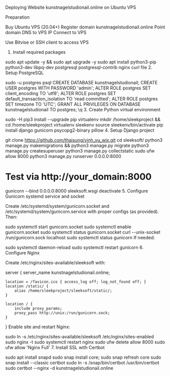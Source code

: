Deploying Website kunstnagelstudionail.online on Ubuntu VPS

Preparation

Buy Ubuntu VPS (20.04+)
Register domain kunstnagelstudionail.online
Point domain DNS to VPS IP
Connect to VPS

Use Bitvise or SSH client to access VPS
1. Install required packages

sudo apt update -y && sudo apt upgrade -y
sudo apt install python3-pip python3-dev libpq-dev postgresql postgresql-contrib nginx curl file
2. Setup PostgreSQL

sudo -u postgres psql
CREATE DATABASE kunstnagelstudionail;
CREATE USER postgres WITH PASSWORD 'admin';
ALTER ROLE postgres SET client_encoding TO 'utf8';
ALTER ROLE postgres SET default_transaction_isolation TO 'read committed';
ALTER ROLE postgres SET timezone TO 'UTC';
GRANT ALL PRIVILEGES ON DATABASE kunstnagelstudionail TO postgres;
\q
3. Create Python virtual environment

sudo -H pip3 install --upgrade pip virtualenv
mkdir /home/sleekproject && cd /home/sleekproject
virtualenv sleekenv
source sleekenv/bin/activate
pip install django gunicorn psycopg2-binary pillow
4. Setup Django project

git clone https://github.com/thaisung/vinh_vu_wix.git
cd sleeksoft/
python3 manage.py makemigrations && python3 manage.py migrate
python3 manage.py createsuperuser
python3 manage.py collectstatic
sudo ufw allow 8000
python3 manage.py runserver 0.0.0.0:8000
# Test via http://your_domain:8000
gunicorn --bind 0.0.0.0:8000 sleeksoft.wsgi
deactivate
5. Configure Gunicorn systemd service and socket

Create /etc/systemd/system/gunicorn.socket and /etc/systemd/system/gunicorn.service with proper configs (as provided). Then:

sudo systemctl start gunicorn.socket
sudo systemctl enable gunicorn.socket
sudo systemctl status gunicorn.socket
curl --unix-socket /run/gunicorn.sock localhost
sudo systemctl status gunicorn
If needed:

sudo systemctl daemon-reload
sudo systemctl restart gunicorn
6. Configure Nginx

Create /etc/nginx/sites-available/sleeksoft with:

server {
    server_name kunstnagelstudionail.online;

    location = /favicon.ico { access_log off; log_not_found off; }
    location /static/ {
        alias /home/sleekproject/sleeksoft/static/;
    }

    location / {
        include proxy_params;
        proxy_pass http://unix:/run/gunicorn.sock;
    }
}
Enable site and restart Nginx:

sudo ln -s /etc/nginx/sites-available/sleeksoft /etc/nginx/sites-enabled
sudo nginx -t
sudo systemctl restart nginx
sudo ufw delete allow 8000
sudo ufw allow 'Nginx Full'
7. Install SSL with Certbot

sudo apt install snapd
sudo snap install core; sudo snap refresh core
sudo snap install --classic certbot
sudo ln -s /snap/bin/certbot /usr/bin/certbot
sudo certbot --nginx -d kunstnagelstudionail.online
